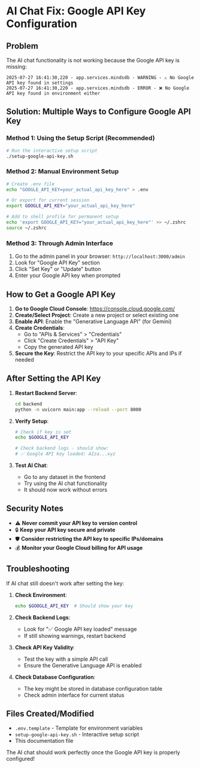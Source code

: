 # AI Chat Fix: Google API Key Configuration

## Problem
The AI chat functionality is not working because the Google API key is missing:
```
2025-07-27 16:41:30,220 - app.services.mindsdb - WARNING - ⚠️ No Google API key found in settings
2025-07-27 16:41:30,220 - app.services.mindsdb - ERROR - ❌ No Google API key found in environment either
```

## Solution: Multiple Ways to Configure Google API Key

### Method 1: Using the Setup Script (Recommended)
```bash
# Run the interactive setup script
./setup-google-api-key.sh
```

### Method 2: Manual Environment Setup
```bash
# Create .env file
echo "GOOGLE_API_KEY=your_actual_api_key_here" > .env

# Or export for current session
export GOOGLE_API_KEY="your_actual_api_key_here"

# Add to shell profile for permanent setup
echo 'export GOOGLE_API_KEY="your_actual_api_key_here"' >> ~/.zshrc
source ~/.zshrc
```

### Method 3: Through Admin Interface
1. Go to the admin panel in your browser: `http://localhost:3000/admin`
2. Look for "Google API Key" section
3. Click "Set Key" or "Update" button
4. Enter your Google API key when prompted

## How to Get a Google API Key

1. **Go to Google Cloud Console**: https://console.cloud.google.com/
2. **Create/Select Project**: Create a new project or select existing one
3. **Enable API**: Enable the "Generative Language API" (for Gemini)
4. **Create Credentials**:
   - Go to "APIs & Services" > "Credentials"
   - Click "Create Credentials" > "API Key"
   - Copy the generated API key
5. **Secure the Key**: Restrict the API key to your specific APIs and IPs if needed

## After Setting the API Key

1. **Restart Backend Server**:
   ```bash
   cd backend
   python -m uvicorn main:app --reload --port 8000
   ```

2. **Verify Setup**:
   ```bash
   # Check if key is set
   echo $GOOGLE_API_KEY
   
   # Check backend logs - should show:
   # ✅ Google API key loaded: AIza...xyz
   ```

3. **Test AI Chat**:
   - Go to any dataset in the frontend
   - Try using the AI chat functionality
   - It should now work without errors

## Security Notes

- ⚠️ **Never commit your API key to version control**
- 🔒 **Keep your API key secure and private**
- 🛡️ **Consider restricting the API key to specific IPs/domains**
- 💰 **Monitor your Google Cloud billing for API usage**

## Troubleshooting

If AI chat still doesn't work after setting the key:

1. **Check Environment**:
   ```bash
   echo $GOOGLE_API_KEY  # Should show your key
   ```

2. **Check Backend Logs**:
   - Look for "✅ Google API key loaded" message
   - If still showing warnings, restart backend

3. **Check API Key Validity**:
   - Test the key with a simple API call
   - Ensure the Generative Language API is enabled

4. **Check Database Configuration**:
   - The key might be stored in database configuration table
   - Check admin interface for current status

## Files Created/Modified

- `.env.template` - Template for environment variables
- `setup-google-api-key.sh` - Interactive setup script
- This documentation file

The AI chat should work perfectly once the Google API key is properly configured!